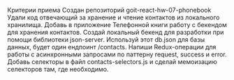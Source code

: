 Критерии приема
Создан репозиторий goit-react-hw-07-phonebook
Удали код отвечающий за хранение и чтение контактов из локального хранилища.
Добавь в приложение Телефонной книги работу с бекендом для хранения контактов.
Создай локальный бекенд для разработки при помощи библиотеки json-server.
Используй этот db.json для базы данных, будет один ендпоинт /contacts.
Напиши Redux-операции для работы с асинхронными запросами по паттерну request, success и error.
Добавь селекторы в файл contacts-selectors.js и сделай мемоизацию селекторов там, где необходимо.
